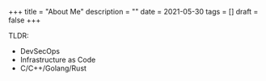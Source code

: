 +++
title = "About Me"
description = ""
date = 2021-05-30
tags = []
draft = false
+++

TLDR:

- DevSecOps
- Infrastructure as Code
- C/C++/Golang/Rust

